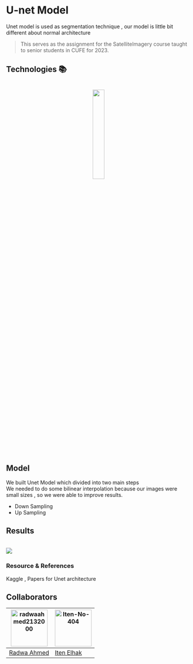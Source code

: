 #  U-net Model
Unet model is used as segmentation technique , our model is little bit different about normal architecture
>This serves as the assignment for the SatelliteImagery course taught to senior students in CUFE for 2023.

## Technologies 📚
<br>
<div align='center'>
<img src="https://github.com/Iten-No-404/COVID-Vaccine-Stance-Detection/blob/main/pytorch.png"  width="25%">
</div>
<br>

## Model 
 We built Unet Model which divided into two main steps <br>
 We needed to do some bilinear interpolation because our images were small sizes , so we were able to improve results.<br>
 - Down Sampling
 - Up Sampling

## Results
<br>


<img src="https://github.com/radwaahmed2132000/U-net-Model/blob/main/results.PNG" >


<br>

### Resource & References 
Kaggle , Papers for Unet architecture 


## Collaborators

<div  align='center'>

<!-- readme: collaborators -start -->

|  <img src="https://avatars.githubusercontent.com/u/56734728?v=4" width="100;" alt="radwaahmed2132000"/> | <img src="https://avatars.githubusercontent.com/u/56697800?v=4" width="100;" alt="Iten-No-404"/> |  
| ------------------------------------------------------------------------------------------------------- |----------------------------------------------------------------
 <a href="https://github.com/radwaahmed2132000">Radwa Ahmed</a>  |   <a href="https://github.com/Iten-No-404">Iten Elhak</a>

 </div>
<!-- readme: collaborators -end -->

